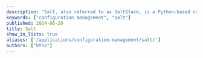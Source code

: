 ```yaml
---
description: 'Salt, also referred to as SaltStack, is a Python-based configuration management and orchestration system that follows a master/client model.'
keywords: ["configuration management", "salt"]
published: 2024-06-20
title: Salt
show_in_lists: true
aliases: ['/applications/configuration-management/salt/']
authors: ["Utho"]
---
```


